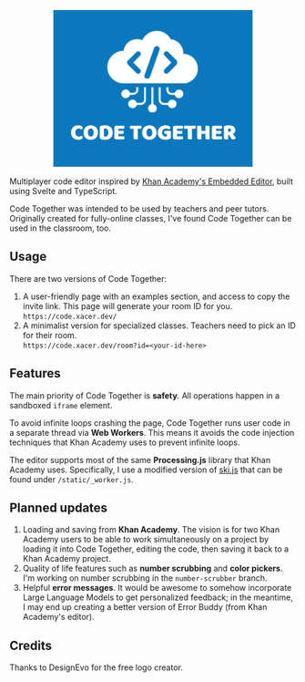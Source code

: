 <p align="center">
    <img src="./static/icon4.png" alt="logo">
</p>

Multiplayer code editor inspired by [Khan Academy's Embedded Editor](https://www.khanacademy.org/computer-programming/new/pjs), built using Svelte and TypeScript.

Code Together was intended to be used by teachers and peer tutors. Originally created for fully-online classes, I've found Code Together can be used in the classroom, too.

## Usage

There are two versions of Code Together:
 1. A user-friendly page with an examples section, and access to copy the invite link. This page will generate your room ID for you.\
    `https://code.xacer.dev/`
 2. A minimalist version for specialized classes. Teachers need to pick an ID for their room.\
    `https://code.xacer.dev/room?id=<your-id-here>`

## Features

The main priority of Code Together is **safety**. All operations happen in a sandboxed `iframe` element.

To avoid infinite loops crashing the page, Code Together runs user code in a separate thread via **Web Workers**. This means it avoids the code injection techniques that Khan Academy uses to prevent infinite loops.

The editor supports most of the same **Processing.js** library that Khan Academy uses. Specifically, I use a modified version of [ski.js](https://github.com/thelegendski/ski.js/) that can be found under `/static/_worker.js`.

## Planned updates

1. Loading and saving from **Khan Academy**. The vision is for two Khan Academy users to be able to work simultaneously on a project by loading it into Code Together, editing the code, then saving it back to a Khan Academy project.
2. Quality of life features such as **number scrubbing** and **color pickers**. I'm working on number scrubbing in the `number-scrubber` branch.
3. Helpful **error messages**. It would be awesome to somehow incorporate Large Language Models to get personalized feedback; in the meantime, I may end up creating a better version of Error Buddy (from Khan Academy's editor).

## Credits

Thanks to DesignEvo for the free logo creator.